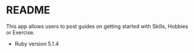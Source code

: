 # README

This app allows users to post guides on getting started with Skills, Hobbies or Exercise.

* Ruby version 5.1.4
